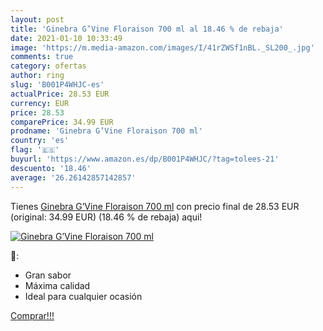 ```yaml
---
layout: post
title: 'Ginebra G’Vine Floraison 700 ml al 18.46 % de rebaja'
date: 2021-01-10 10:33:49
image: 'https://m.media-amazon.com/images/I/41rZWSf1nBL._SL200_.jpg'
comments: true
category: ofertas
author: ring
slug: 'B001P4WHJC-es'
actualPrice: 28.53 EUR
currency: EUR
price: 28.53
comparePrice: 34.99 EUR
prodname: 'Ginebra G’Vine Floraison 700 ml'
country: 'es'
flag: '🇪🇸'
buyurl: 'https://www.amazon.es/dp/B001P4WHJC/?tag=tolees-21'
descuento: '18.46'
average: '26.26142857142857'
---
```


Tienes [Ginebra G’Vine Floraison 700 ml](https://www.amazon.es/dp/B001P4WHJC/?tag=tolees-21) con precio final de  28.53 EUR (original: 34.99 EUR) (18.46 %  de rebaja) aqui!

[![Ginebra G’Vine Floraison 700 ml](https://m.media-amazon.com/images/I/41rZWSf1nBL._SL200_.jpg)](https://www.amazon.es/dp/B001P4WHJC/?tag=tolees-21)

🔎:

- Gran sabor
- Máxima calidad
- Ideal para cualquier ocasión

[Comprar!!!](https://www.amazon.es/dp/B001P4WHJC/?tag=tolees-21)
